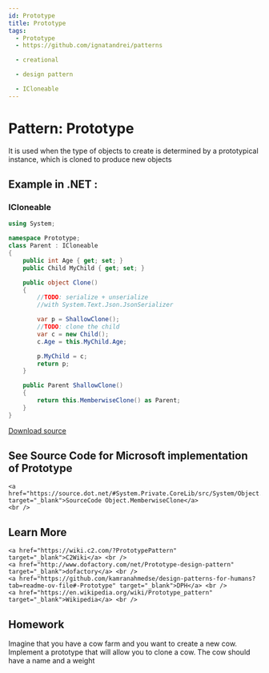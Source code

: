 ```yaml
---
id: Prototype
title: Prototype
tags:
  - Prototype
  - https://github.com/ignatandrei/patterns

  - creational

  - design pattern

  - ICloneable
---
```


# Pattern:  Prototype

It is used when the type of objects to create is determined by a prototypical instance, which is cloned to produce new objects

## Example in .NET : 


###  ICloneable
```csharp showLineNumbers title="ICloneable example for Pattern Prototype"
using System;

namespace Prototype;
class Parent : ICloneable
{
    public int Age { get; set; }
    public Child MyChild { get; set; }

    public object Clone()
    {
        //TODO: serialize + unserialize 
        //with System.Text.Json.JsonSerializer

        var p = ShallowClone();
        //TODO: clone the child 
        var c = new Child();
        c.Age = this.MyChild.Age;

        p.MyChild = c;
        return p;
    }

    public Parent ShallowClone()
    {
        return this.MemberwiseClone() as Parent;
    }
}


```


[Download source](/zipSourceCodes/prototype.zip)



## See Source Code for Microsoft implementation of Prototype

    <a href="https://source.dot.net/#System.Private.CoreLib/src/System/Object.CoreCLR.cs" target="_blank">SourceCode Object.MemberwiseClone</a>
    <br />


## Learn More

    <a href="https://wiki.c2.com/?PrototypePattern" target="_blank">C2Wiki</a> <br />
    <a href="http://www.dofactory.com/net/Prototype-design-pattern" target="_blank">dofactory</a> <br />
    <a href="https://github.com/kamranahmedse/design-patterns-for-humans?tab=readme-ov-file#-Prototype" target="_blank">DPH</a> <br />
    <a href="https://en.wikipedia.org/wiki/Prototype_pattern" target="_blank">Wikipedia</a> <br />


## Homework

Imagine that you have a cow farm and you want to create a new cow. Implement a prototype that will allow you to clone a cow. The cow should have a name and a weight

